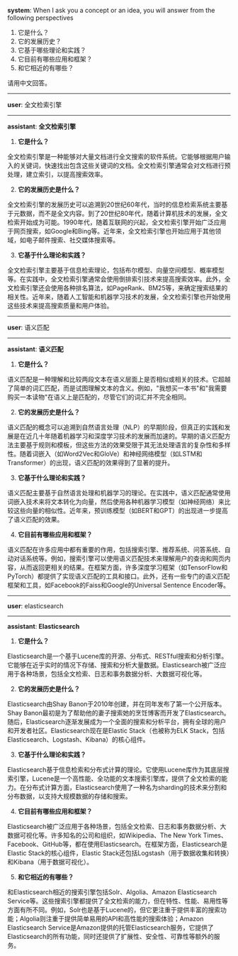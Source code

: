 **system**:
When I ask you a concept or an idea, you will answer from the following perspectives 

1. 它是什么？
2. 它的发展历史？
3. 它基于哪些理论和实践？
4. 它目前有哪些应用和框架？
5. 和它相近的有哪些？

请用中文回答。

--------------------

**user**:
全文检索引擎

--------------------

**assistant**:
**全文检索引擎**

1. **它是什么？**

全文检索引擎是一种能够对大量文档进行全文搜索的软件系统。它能够根据用户输入的关键词，快速找出包含这些关键词的文档。全文检索引擎通常会对文档进行预处理，建立索引，以提高搜索效率。

2. **它的发展历史是什么？**

全文检索引擎的发展历史可以追溯到20世纪60年代，当时的信息检索系统主要基于元数据，而不是全文内容。到了20世纪80年代，随着计算机技术的发展，全文检索开始成为可能。1990年代，随着互联网的兴起，全文检索引擎开始广泛应用于网页搜索，如Google和Bing等。近年来，全文检索引擎也开始应用于其他领域，如电子邮件搜索、社交媒体搜索等。

3. **它基于什么理论和实践？**

全文检索引擎主要基于信息检索理论，包括布尔模型、向量空间模型、概率模型等。在实践中，全文检索引擎通常会使用倒排索引技术来提高搜索效率。此外，全文检索引擎还会使用各种排名算法，如PageRank、BM25等，来确定搜索结果的相关性。近年来，随着人工智能和机器学习技术的发展，全文检索引擎也开始使用这些技术来提高搜索质量和用户体验。

--------------------

**user**:
语义匹配

--------------------

**assistant**:
**语义匹配**

1. **它是什么？**

语义匹配是一种理解和比较两段文本在语义层面上是否相似或相关的技术。它超越了简单的词汇匹配，而是试图理解文本的含义。例如，"我想买一本书"和"我需要购买一本读物"在语义上是匹配的，尽管它们的词汇并不完全相同。

2. **它的发展历史是什么？**

语义匹配的概念可以追溯到自然语言处理（NLP）的早期阶段，但真正的实践和发展是在近几十年随着机器学习和深度学习技术的发展而加速的。早期的语义匹配方法主要基于规则和模板，但这些方法的效果受限于其无法处理语言的复杂性和多样性。随着词嵌入（如Word2Vec和GloVe）和神经网络模型（如LSTM和Transformer）的出现，语义匹配的效果得到了显著的提升。

3. **它基于什么理论和实践？**

语义匹配主要基于自然语言处理和机器学习的理论。在实践中，语义匹配通常使用词嵌入技术来将文本转化为向量，然后使用各种机器学习模型（如神经网络）来比较这些向量的相似性。近年来，预训练模型（如BERT和GPT）的出现进一步提高了语义匹配的效果。

4. **它目前有哪些应用和框架？**

语义匹配在许多应用中都有重要的作用，包括搜索引擎、推荐系统、问答系统、自动对话系统等。例如，搜索引擎可以使用语义匹配技术来理解用户的查询和网页内容，从而返回更相关的结果。在框架方面，许多深度学习框架（如TensorFlow和PyTorch）都提供了实现语义匹配的工具和接口。此外，还有一些专门的语义匹配框架和工具，如Facebook的Faiss和Google的Universal Sentence Encoder等。

--------------------

**user**:
elasticsearch

--------------------

**assistant**:
**Elasticsearch**

1. **它是什么？**

Elasticsearch是一个基于Lucene库的开源、分布式、RESTful搜索和分析引擎。它能够在近乎实时的情况下存储、搜索和分析大量数据。Elasticsearch被广泛应用于各种场景，包括全文检索、日志和事务数据分析、大数据可视化等。

2. **它的发展历史是什么？**

Elasticsearch由Shay Banon于2010年创建，并在同年发布了第一个公开版本。Shay Banon最初是为了帮助他的妻子搜索她的烹饪博客而开发了Elasticsearch。随后，Elasticsearch逐渐发展成为一个全面的搜索和分析平台，拥有全球的用户和开发者社区。Elasticsearch现在是Elastic Stack（也被称为ELK Stack，包括Elasticsearch、Logstash、Kibana）的核心组件。

3. **它基于什么理论和实践？**

Elasticsearch基于信息检索和分布式计算的理论。它使用Lucene库作为其底层搜索引擎，Lucene是一个高性能、全功能的文本搜索引擎库，提供了全文检索的能力。在分布式计算方面，Elasticsearch使用了一种名为sharding的技术来分割和分布数据，以支持大规模数据的存储和搜索。

4. **它目前有哪些应用和框架？**

Elasticsearch被广泛应用于各种场景，包括全文检索、日志和事务数据分析、大数据可视化等。许多知名的公司和组织，如Wikipedia、The New York Times、Facebook、GitHub等，都在使用Elasticsearch。在框架方面，Elasticsearch是Elastic Stack的核心组件，Elastic Stack还包括Logstash（用于数据收集和转换）和Kibana（用于数据可视化）。

5. **和它相近的有哪些？**

和Elasticsearch相近的搜索引擎包括Solr、Algolia、Amazon Elasticsearch Service等。这些搜索引擎都提供了全文检索的能力，但在特性、性能、易用性等方面有所不同。例如，Solr也是基于Lucene的，但它更注重于提供丰富的搜索功能；Algolia则注重于提供简单易用的API和高性能的搜索体验；Amazon Elasticsearch Service是Amazon提供的托管Elasticsearch服务，它提供了Elasticsearch的所有功能，同时还提供了扩展性、安全性、可靠性等额外的服务。